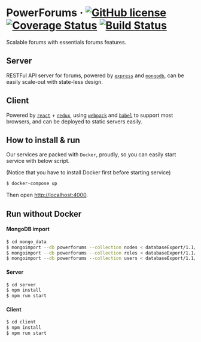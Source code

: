 # PowerForums &middot; [![GitHub license](https://img.shields.io/badge/license-MIT-blue.svg)](https://github.com/ratchetcloud/powerforums/blob/master/LICENSE) [![Coverage Status](https://coveralls.io/repos/github/ratchetcloud/powerforums/badge.svg?branch=dev-ys)](https://coveralls.io/github/ratchetcloud/powerforums?branch=dev-ys)  [![Build Status](https://travis-ci.org/ratchetcloud/powerforums.svg)](https://travis-ci.org/ratchetcloud/powerforums) 

Scalable forums with essentials forums features.


## Server
RESTFul API server for forums,
powered by [`express`](http://expressjs.com/) and [`mongodb`](https://www.mongodb.com/),
can be easily scale-out with state-less design.


## Client
Powered by [`react`](https://reactjs.org/) + [`redux`](https://redux.js.org/),
using [`webpack`](https://webpack.js.org/) and [`babel`](https://babeljs.io/) to support most browsers,
and can be deployed to static servers easily.


## How to install & run
Our services are packed with `Docker`, proudly, so you can easily start service with below script.

(Notice that you have to install Docker first before starting service)

```bash
$ docker-compose up 
```

Then open [http://localhost:4000](http://localhost:4000).


## Run without Docker

#### MongoDB import
```bash
$ cd mongo_data
$ mongoimport --db powerforums --collection nodes < databaseExport/1.1/nodes.json
$ mongoimport --db powerforums --collection roles < databaseExport/1.1/roles.json
$ mongoimport --db powerforums --collection users < databaseExport/1.1/users.json
```

#### Server
```bash
$ cd server
$ npm install 
$ npm run start
```

#### Client
```bash
$ cd client
$ npm install
$ npm run start
```